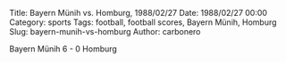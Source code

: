 Title: Bayern Münih vs. Homburg, 1988/02/27
Date: 1988/02/27 00:00
Category: sports
Tags: football, football scores, Bayern Münih, Homburg
Slug: bayern-munih-vs-homburg
Author: carbonero


Bayern Münih 6 - 0 Homburg
